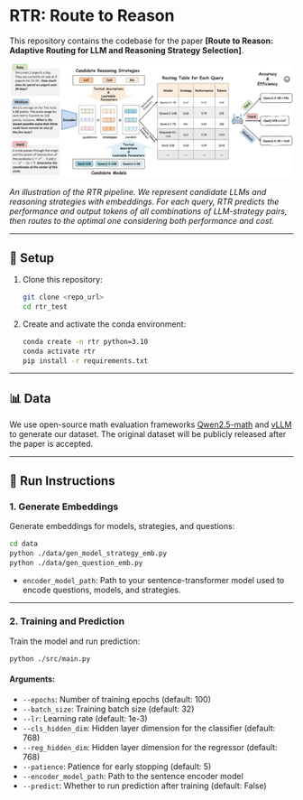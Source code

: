 # RTR: Route to Reason

This repository contains the codebase for the paper **\[Route to Reason: Adaptive Routing for LLM and Reasoning Strategy Selection]**.

![An illustration of the RTR pipeline](./assets/rtr_pipeline.jpg)

*An illustration of the RTR pipeline. We represent candidate LLMs and reasoning strategies with embeddings. For each query, RTR predicts the performance and output tokens of all combinations of LLM-strategy pairs, then routes to the optimal one considering both performance and cost.*

---

## 🔧 Setup

1. Clone this repository:

   ```bash
   git clone <repo_url>
   cd rtr_test
   ```

2. Create and activate the conda environment:

   ```bash
   conda create -n rtr python=3.10
   conda activate rtr
   pip install -r requirements.txt
   ```

---

## 📊 Data

We use open-source math evaluation frameworks [Qwen2.5-math](https://github.com/QwenLM/Qwen2.5-Math) and [vLLM](https://github.com/vllm-project/vllm) to generate our dataset. The original dataset will be publicly released after the paper is accepted.

---

## 🚀 Run Instructions

### 1. Generate Embeddings

Generate embeddings for models, strategies, and questions:

```bash
cd data
python ./data/gen_model_strategy_emb.py
python ./data/gen_question_emb.py
```

* `encoder_model_path`: Path to your sentence-transformer model used to encode questions, models, and strategies.

---

### 2. Training and Prediction

Train the model and run prediction:

```bash
python ./src/main.py
```

#### Arguments:
* `--epochs`: Number of training epochs (default: 100)
* `--batch_size`: Training batch size (default: 32)
* `--lr`: Learning rate (default: 1e-3)
* `--cls_hidden_dim`: Hidden layer dimension for the classifier (default: 768)
* `--reg_hidden_dim`: Hidden layer dimension for the regressor (default: 768)
* `--patience`: Patience for early stopping (default: 5)
* `--encoder_model_path`: Path to the sentence encoder model
* `--predict`: Whether to run prediction after training (default: False)



